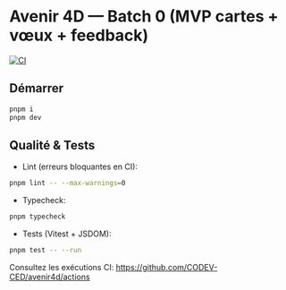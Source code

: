 # Avenir 4D — Batch 0 (MVP cartes + vœux + feedback)

[![CI](https://github.com/CODEV-CED/avenir4d/actions/workflows/ci.yml/badge.svg)](https://github.com/CODEV-CED/avenir4d/actions/workflows/ci.yml)

## Démarrer

```bash
pnpm i
pnpm dev
```

## Qualité & Tests

- Lint (erreurs bloquantes en CI):
```bash
pnpm lint -- --max-warnings=0
```

- Typecheck:
```bash
pnpm typecheck
```

- Tests (Vitest + JSDOM):
```bash
pnpm test -- --run
```

Consultez les exécutions CI: https://github.com/CODEV-CED/avenir4d/actions
